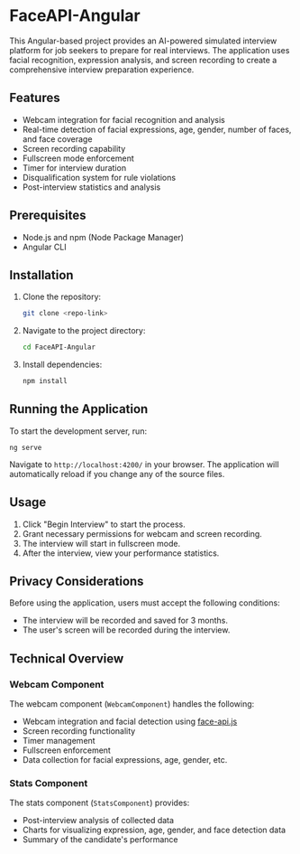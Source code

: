 # FaceAPI-Angular

This Angular-based project provides an AI-powered simulated interview platform for job seekers to prepare for real interviews. The application uses facial recognition, expression analysis, and screen recording to create a comprehensive interview preparation experience.

## Features

- Webcam integration for facial recognition and analysis
- Real-time detection of facial expressions, age, gender, number of faces, and face coverage
- Screen recording capability
- Fullscreen mode enforcement
- Timer for interview duration
- Disqualification system for rule violations
- Post-interview statistics and analysis

## Prerequisites

- Node.js and npm (Node Package Manager)
- Angular CLI

## Installation

1. Clone the repository:

   ```sh
   git clone <repo-link>
   ```

2. Navigate to the project directory:

   ```sh
   cd FaceAPI-Angular
   ```

3. Install dependencies:

   ```sh
   npm install
   ```

## Running the Application

To start the development server, run:

```text
ng serve
```

Navigate to `http://localhost:4200/` in your browser. The application will automatically reload if you change any of the source files.

## Usage

1. Click "Begin Interview" to start the process.
2. Grant necessary permissions for webcam and screen recording.
3. The interview will start in fullscreen mode.
4. After the interview, view your performance statistics.

## Privacy Considerations

Before using the application, users must accept the following conditions:

- The interview will be recorded and saved for 3 months.
- The user's screen will be recorded during the interview.

## Technical Overview

### Webcam Component

The webcam component (`WebcamComponent`) handles the following:

- Webcam integration and facial detection using [face-api.js](https://github.com/justadudewhohacks/face-api.js)
- Screen recording functionality
- Timer management
- Fullscreen enforcement
- Data collection for facial expressions, age, gender, etc.

### Stats Component

The stats component (`StatsComponent`) provides:

- Post-interview analysis of collected data
- Charts for visualizing expression, age, gender, and face detection data
- Summary of the candidate's performance
